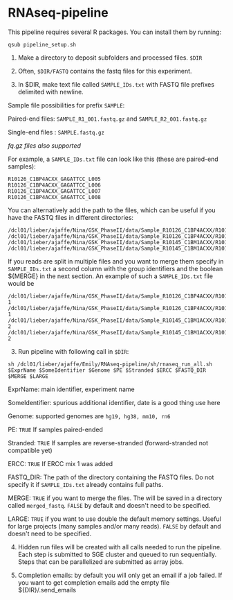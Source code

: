 RNAseq-pipeline
===============

This pipeline requires several R packages. You can install them by running:

```
qsub pipeline_setup.sh
```

1. Make a directory to deposit subfolders and processed files. `$DIR`

2. Often, `$DIR/FASTQ` contains the fastq files for this experiment.

2. In $DIR, make text file called `SAMPLE_IDs.txt` with FASTQ file prefixes delimited with newline.
  
  Sample file possibilities for prefix `SAMPLE`: 
  
  Paired-end files: `SAMPLE_R1_001.fastq.gz` and `SAMPLE_R2_001.fastq.gz`
 
  Single-end files : `SAMPLE.fastq.gz`
  
  *fq.gz files also supported*
  
  For example, a `SAMPLE_IDs.txt` file can look like this (these are paired-end samples):

```
R10126_C1BP4ACXX_GAGATTCC_L005
R10126_C1BP4ACXX_GAGATTCC_L006
R10126_C1BP4ACXX_GAGATTCC_L007
R10126_C1BP4ACXX_GAGATTCC_L008
```

  You can alternatively add the path to the files, which can be useful if you have the FASTQ files in different directories:

```
/dcl01/lieber/ajaffe/Nina/GSK_PhaseII/data/Sample_R10126_C1BP4ACXX/R10126_C1BP4ACXX_GAGATTCC_L005
/dcl01/lieber/ajaffe/Nina/GSK_PhaseII/data/Sample_R10126_C1BP4ACXX/R10126_C1BP4ACXX_GAGATTCC_L006
/dcl01/lieber/ajaffe/Nina/GSK_PhaseII/data/Sample_R10145_C1BM1ACXX/R10145_C1BM1ACXX_AGCGATAG_L005
/dcl01/lieber/ajaffe/Nina/GSK_PhaseII/data/Sample_R10145_C1BM1ACXX/R10145_C1BM1ACXX_AGCGATAG_L006
```
  
  If you reads are split in multiple files and you want to merge them specify in `SAMPLE_IDs.txt` a second column with the group identifiers and the boolean ${MERGE} in the next section. An example of such a `SAMPLE_IDs.txt` file would be
  
```
/dcl01/lieber/ajaffe/Nina/GSK_PhaseII/data/Sample_R10126_C1BP4ACXX/R10126_C1BP4ACXX_GAGATTCC_L005   1
/dcl01/lieber/ajaffe/Nina/GSK_PhaseII/data/Sample_R10126_C1BP4ACXX/R10126_C1BP4ACXX_GAGATTCC_L006   1
/dcl01/lieber/ajaffe/Nina/GSK_PhaseII/data/Sample_R10145_C1BM1ACXX/R10145_C1BM1ACXX_AGCGATAG_L005   2
/dcl01/lieber/ajaffe/Nina/GSK_PhaseII/data/Sample_R10145_C1BM1ACXX/R10145_C1BM1ACXX_AGCGATAG_L006   2
```

3. Run pipeline with following call in `$DIR`:

```
sh /dcl01/lieber/ajaffe/Emily/RNAseq-pipeline/sh/rnaseq_run_all.sh $ExprName $SomeIdentifier $Genome $PE $Stranded $ERCC $FASTQ_DIR $MERGE $LARGE
```

  ExprName: main identifier, experiment name
  
  SomeIdentifier: spurious additional identifier, date is a good thing use here
  
  Genome: supported genomes are `hg19, hg38, mm10, rn6`
  
  PE: `TRUE` If samples paired-ended
  
  Stranded: `TRUE` If samples are reverse-stranded (forward-stranded not compatible yet)
  
  ERCC: `TRUE` If ERCC mix 1 was added
  
  FASTQ_DIR: The path of the directory containing the FASTQ files. Do not specify it if `SAMPLE_IDs.txt` already contains full paths.
  
  MERGE: `TRUE` if you want to merge the files. The will be saved in a directory called `merged_fastq`. `FALSE` by default and doesn't need to be specified.
  
  LARGE: `TRUE` if you want to use double the default memory settings. Useful for large projects (many samples and/or many reads). `FALSE` by default and doesn't need to be specified.

4. Hidden run files will be created with all calls needed to run the pipeline. Each step is submitted to SGE cluster and queued to run sequentially. Steps that can be parallelized are submitted as array jobs.

5. Completion emails: by default you will only get an email if a job failed. If you want to get completion emails add the empty file ${DIR}/.send_emails
